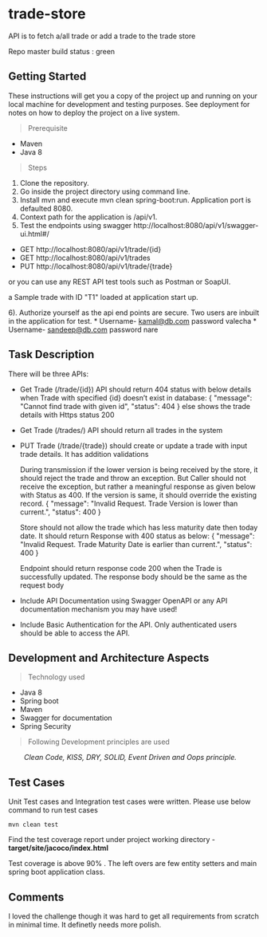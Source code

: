 # trade-store

API is to fetch a/all trade or add a trade to the trade store

Repo master build status : green

## Getting Started

These instructions will get you a copy of the project up and running on your local machine for development and testing purposes. See deployment for notes on how to deploy the project on a live system.

> Prerequisite

* Maven
* Java 8

> Steps

1. Clone the repository.
2. Go inside the project directory using command line.
3. Install mvn and execute mvn clean spring-boot:run. Application port is defaulted 8080.
4. Context path for the application is /api/v1.
5. Test the endpoints using swagger http://localhost:8080/api/v1/swagger-ui.html#/

* GET http://localhost:8080/api/v1/trade/{id}
* GET http://localhost:8080/api/v1/trades
* PUT http://localhost:8080/api/v1/trade/{trade}

or you can use any REST API test tools such as Postman or SoapUI.

a Sample trade with ID "T1" loaded at application start up.

6). Authorize yourself as the api end points are secure. Two users are inbuilt in the application for test. * Username- kamal@db.com password valecha * Username- sandeep@db.com password nare

## Task Description

There will be three APIs:

* Get Trade (/trade/{id}) API should return 404 status with below details when Trade with specified {id} doesn’t exist in database:
  {
  "message": "Cannot find trade with given id",
  "status": 404 } else shows the trade details with Https status 200


* Get Trade (/trades/) API should return all trades in the system
* PUT Trade (/trade/{trade}) should create or update a trade with input trade details. It has addition validations

  During transmission if the lower version is being received by the store, it should reject the trade and throw an exception. But Caller should not receive the exception, but rather a meaningful
  response as given below with Status as 400. If the version is same, it should override the existing record. {
  "message": "Invalid Request. Trade Version is lower than current.",
  "status": 400 }

  Store should not allow the trade which has less maturity date then today date. It should return Response with 400 status as below:
  {
  "message": "Invalid Request. Trade Maturity Date is earlier than current.",
  "status": 400 }

  Endpoint should return response code 200 when the Trade is successfully updated. The response body should be the same as the request body

* Include API Documentation using Swagger OpenAPI or any API documentation mechanism you may have used!

* Include Basic Authentication for the API. Only authenticated users should be able to access the API.

## Development and Architecture Aspects

> Technology used

* Java 8
* Spring boot
* Maven
* Swagger for documentation
* Spring Security

> Following Development principles are used

<I>&nbsp;&nbsp;&nbsp;&nbsp;&nbsp;&nbsp;&nbsp;&nbsp;Clean Code, KISS, DRY, SOLID, Event Driven and Oops principle.</I>

## Test Cases

Unit Test cases and Integration test cases were written. Please use below command to run test cases

```
mvn clean test
```

Find the test coverage report under project working directory - **target/site/jacoco/index.html**

Test coverage is above 90% . The left overs are few entity setters and main spring boot application class.

## Comments

I loved the challenge though it was hard to get all requirements from scratch in minimal time. It definetly needs more polish. 
